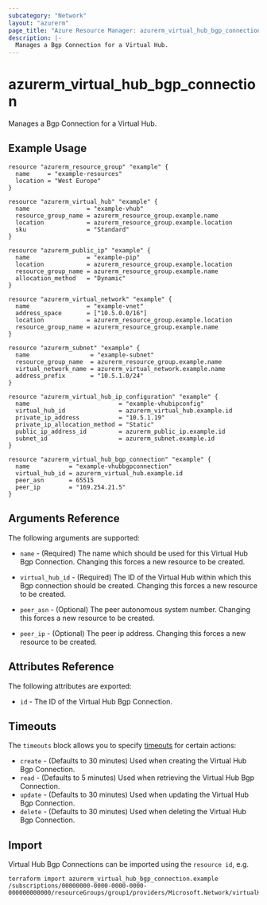 ```yaml
---
subcategory: "Network"
layout: "azurerm"
page_title: "Azure Resource Manager: azurerm_virtual_hub_bgp_connection"
description: |-
  Manages a Bgp Connection for a Virtual Hub.
---
```


# azurerm_virtual_hub_bgp_connection

Manages a Bgp Connection for a Virtual Hub.

## Example Usage

```hcl
resource "azurerm_resource_group" "example" {
  name     = "example-resources"
  location = "West Europe"
}

resource "azurerm_virtual_hub" "example" {
  name                = "example-vhub"
  resource_group_name = azurerm_resource_group.example.name
  location            = azurerm_resource_group.example.location
  sku                 = "Standard"
}

resource "azurerm_public_ip" "example" {
  name                = "example-pip"
  location            = azurerm_resource_group.example.location
  resource_group_name = azurerm_resource_group.example.name
  allocation_method   = "Dynamic"
}

resource "azurerm_virtual_network" "example" {
  name                = "example-vnet"
  address_space       = ["10.5.0.0/16"]
  location            = azurerm_resource_group.example.location
  resource_group_name = azurerm_resource_group.example.name
}

resource "azurerm_subnet" "example" {
  name                 = "example-subnet"
  resource_group_name  = azurerm_resource_group.example.name
  virtual_network_name = azurerm_virtual_network.example.name
  address_prefix       = "10.5.1.0/24"
}

resource "azurerm_virtual_hub_ip_configuration" "example" {
  name                         = "example-vhubipconfig"
  virtual_hub_id               = azurerm_virtual_hub.example.id
  private_ip_address           = "10.5.1.19"
  private_ip_allocation_method = "Static"
  public_ip_address_id         = azurerm_public_ip.example.id
  subnet_id                    = azurerm_subnet.example.id
}

resource "azurerm_virtual_hub_bgp_connection" "example" {
  name           = "example-vhubbgpconnection"
  virtual_hub_id = azurerm_virtual_hub.example.id
  peer_asn       = 65515
  peer_ip        = "169.254.21.5"
}
```

## Arguments Reference

The following arguments are supported:

* `name` - (Required) The name which should be used for this Virtual Hub Bgp Connection. Changing this forces a new resource to be created.

* `virtual_hub_id` - (Required) The ID of the Virtual Hub within which this Bgp connection should be created. Changing this forces a new resource to be created.

* `peer_asn` - (Optional) The peer autonomous system number. Changing this forces a new resource to be created.

* `peer_ip` - (Optional) The peer ip address. Changing this forces a new resource to be created.

## Attributes Reference

The following attributes are exported:

* `id` - The ID of the Virtual Hub Bgp Connection.

## Timeouts

The `timeouts` block allows you to specify [timeouts](https://www.terraform.io/docs/configuration/resources.html#timeouts) for certain actions:

* `create` - (Defaults to 30 minutes) Used when creating the Virtual Hub Bgp Connection.
* `read` - (Defaults to 5 minutes) Used when retrieving the Virtual Hub Bgp Connection.
* `update` - (Defaults to 30 minutes) Used when updating the Virtual Hub Bgp Connection.
* `delete` - (Defaults to 30 minutes) Used when deleting the Virtual Hub Bgp Connection.

## Import

Virtual Hub Bgp Connections can be imported using the `resource id`, e.g.

```shell
terraform import azurerm_virtual_hub_bgp_connection.example /subscriptions/00000000-0000-0000-0000-000000000000/resourceGroups/group1/providers/Microsoft.Network/virtualHubs/virtualHub1/bgpConnections/connection1
```
